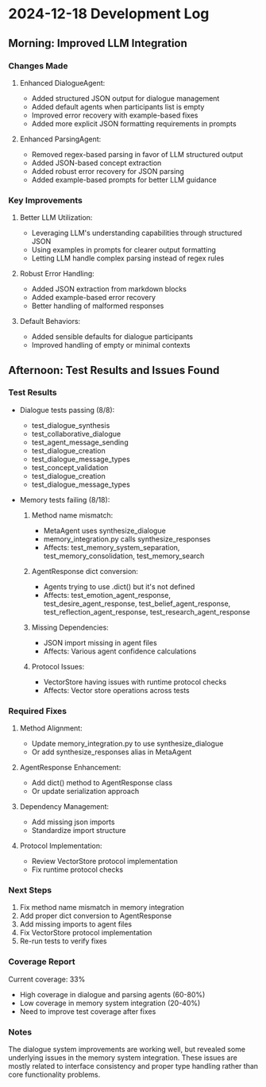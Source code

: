 # 2024-12-18 Development Log

## Morning: Improved LLM Integration

### Changes Made

1. Enhanced DialogueAgent:
   - Added structured JSON output for dialogue management
   - Added default agents when participants list is empty
   - Improved error recovery with example-based fixes
   - Added more explicit JSON formatting requirements in prompts

2. Enhanced ParsingAgent:
   - Removed regex-based parsing in favor of LLM structured output
   - Added JSON-based concept extraction
   - Added robust error recovery for JSON parsing
   - Added example-based prompts for better LLM guidance

### Key Improvements

1. Better LLM Utilization:
   - Leveraging LLM's understanding capabilities through structured JSON
   - Using examples in prompts for clearer output formatting
   - Letting LLM handle complex parsing instead of regex rules

2. Robust Error Handling:
   - Added JSON extraction from markdown blocks
   - Added example-based error recovery
   - Better handling of malformed responses

3. Default Behaviors:
   - Added sensible defaults for dialogue participants
   - Improved handling of empty or minimal contexts

## Afternoon: Test Results and Issues Found

### Test Results

- Dialogue tests passing (8/8):
  - test_dialogue_synthesis
  - test_collaborative_dialogue
  - test_agent_message_sending
  - test_dialogue_creation
  - test_dialogue_message_types
  - test_concept_validation
  - test_dialogue_creation
  - test_dialogue_message_types

- Memory tests failing (8/18):
  1. Method name mismatch:
     - MetaAgent uses synthesize_dialogue
     - memory_integration.py calls synthesize_responses
     - Affects: test_memory_system_separation, test_memory_consolidation, test_memory_search

  2. AgentResponse dict conversion:
     - Agents trying to use .dict() but it's not defined
     - Affects: test_emotion_agent_response, test_desire_agent_response, test_belief_agent_response, test_reflection_agent_response, test_research_agent_response

  3. Missing Dependencies:
     - JSON import missing in agent files
     - Affects: Various agent confidence calculations

  4. Protocol Issues:
     - VectorStore having issues with runtime protocol checks
     - Affects: Vector store operations across tests

### Required Fixes

1. Method Alignment:
   - Update memory_integration.py to use synthesize_dialogue
   - Or add synthesize_responses alias in MetaAgent

2. AgentResponse Enhancement:
   - Add dict() method to AgentResponse class
   - Or update serialization approach

3. Dependency Management:
   - Add missing json imports
   - Standardize import structure

4. Protocol Implementation:
   - Review VectorStore protocol implementation
   - Fix runtime protocol checks

### Next Steps

1. Fix method name mismatch in memory integration
2. Add proper dict conversion to AgentResponse
3. Add missing imports to agent files
4. Fix VectorStore protocol implementation
5. Re-run tests to verify fixes

### Coverage Report

Current coverage: 33%
- High coverage in dialogue and parsing agents (60-80%)
- Low coverage in memory system integration (20-40%)
- Need to improve test coverage after fixes

### Notes

The dialogue system improvements are working well, but revealed some underlying issues in the memory system integration. These issues are mostly related to interface consistency and proper type handling rather than core functionality problems.
